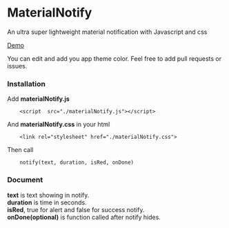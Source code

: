 # MaterialNotify
An ultra super lightweight material notification with Javascript and css

<a href="https://codepen.io/AmirMhr/pen/ZELJBVR">Demo</a>

You can edit and add you app theme color.
Feel free to add pull requests or issues.

<h3>Installation</h3>
Add <b>materialNotify.js</b><br/>

```
    <script  src="./materialNotify.js"></script>
```

And <b>materialNotify.css</b> in your html<br/>
```
    <link rel="stylesheet" href="./materialNotify.css">
```

Then call<br/>
```
    notify(text, duration, isRed, onDone)
```


<h3>Document</h3>
<b>text</b> is text showing in notify.<br/>
<b>duration</b> is time in seconds.<br/>
<b>isRed</b>, true for alert and false for success notify.<br/>
<b>onDone(optional)</b> is function called after notify hides.

